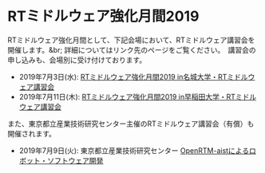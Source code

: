 # RTミドルウェア強化月間2019

RTミドルウェア強化月間として、下記会場において、RTミドルウェア講習会を開催します。&br;
詳細についてはリンク先のページをご覧ください。　講習会の申し込みも、会場別に受け付けております。

- 2019年7月3日(水): [RTミドルウェア強化月間2019 in名城大学・RTミドルウェア講習会](bootcamp2019_meijyo.md)
- 2019年7月11日(木): [RTミドルウェア強化月間2019 in早稲田大学・RTミドルウェア講習会](bootcamp2019_waseda.md)

また、東京都立産業技術研究センター主催のRTミドルウェア講習会（有償）も開催されます。

- 2019年7月9日(火): 東京都立産業技術研究センター [OpenRTM-aistによるロボット・ソフトウェア開発](https://www.iri-tokyo.jp/seminar/190709.html)
　
